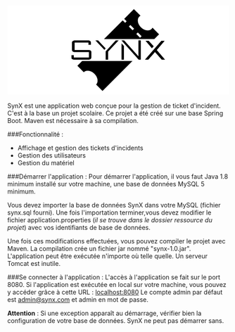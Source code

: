![logo synx](https://raw.githubusercontent.com/Mathieu-S/SynX/master/src/main/resources/static/img/logo.png)

SynX est une application web conçue pour la gestion de ticket d'incident. C'est à la base un projet scolaire. 
Ce projet a été créé sur une base Spring Boot. Maven est nécessaire à sa compilation.

###Fonctionnalité :
- Affichage et gestion des tickets d'incidents
- Gestion des utilisateurs
- Gestion du matériel

###Démarrer l'application :
Pour démarrer l'application, il vous faut Java 1.8 minimum installé sur votre machine, une base de données MySQL 5 minimum.

Vous devez importer la base de données SynX dans votre MySQL (fichier synx.sql fourni). Une fois l'importation 
terminer,vous devez modifier le fichier application.properties (_il se trouve dans le dossier ressource du projet_) 
avec vos identifiants de base de données.

Une fois ces modifications effectuées, vous pouvez compiler le projet avec Maven. La compilation crée un fichier jar nommé "synx-1.0.jar". L'application peut être exécutée n'importe où telle quelle. Un serveur Tomcat est inutile.

###Se connecter à l'application :
L'accès à l'application se fait sur le port 8080. 
Si l'application est exécutée en local sur votre machine, vous pouvez y accéder grâce à cette URL : [localhost:8080](localhost:8080)
Le compte admin par défaut est admin@synx.com et admin en mot de passe.

**Attention** : Si une exception apparaît au démarrage, vérifier bien la configuration de votre base de données. SynX ne peut pas démarrer sans.
